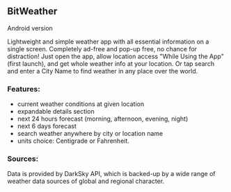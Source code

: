 ## BitWeather
Android version

Lightweight  and simple weather app with all essential information on a single screen. Completely ad-free and pop-up free, no chance for distraction! Just open the app, allow location access "While Using the App" (first launch), and get whole weather info at your location. Or tap search and enter a City Name to find weather in any place over the world.


### Features:
- current weather conditions at given location
- expandable details section
- next 24 hours forecast (morning, afternoon, evening, night)
- next 6 days forecast
- search weather anywhere by city or location name
- units choice: Centigrade or Fahrenheit. 

### Sources:
Data is provided by DarkSky API, which is backed-up by a wide range of weather data sources of global and regional character.


